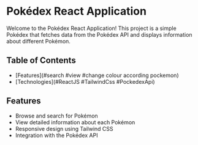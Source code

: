 # Pokédex React Application

Welcome to the Pokédex React Application! This project is a simple Pokédex that fetches data from the Pokédex API and displays information about different Pokémon.

## Table of Contents
- [Features](#search #view #change colour according pockemon)
- [Technologies](#ReactJS #TailwindCss #PockedexApi)

## Features

- Browse and search for Pokémon
- View detailed information about each Pokémon
- Responsive design using Tailwind CSS
- Integration with the Pokédex API
